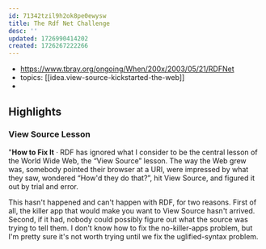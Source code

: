 ```yaml
---
id: 71342tzil9h2ok8pe0ewysw
title: The Rdf Net Challenge
desc: ''
updated: 1726990414202
created: 1726267222266
---
```


- https://www.tbray.org/ongoing/When/200x/2003/05/21/RDFNet
- topics: [[idea.view-source-kickstarted-the-web]]
- 

## Highlights

### View Source Lesson

"**How to Fix It** · RDF has ignored what I consider to be the central lesson of the World Wide Web, the “View Source” lesson. The way the Web grew was, somebody pointed their browser at a URI, were impressed by what they saw, wondered “How'd they do that?”, hit View Source, and figured it out by trial and error.

This hasn't happened and can't happen with RDF, for two reasons. First of all, the killer app that would make you want to View Source hasn't arrived. Second, if it had, nobody could possibly figure out what the source was trying to tell them. I don't know how to fix the no-killer-apps problem, but I'm pretty sure it's not worth trying until we fix the uglified-syntax problem.
